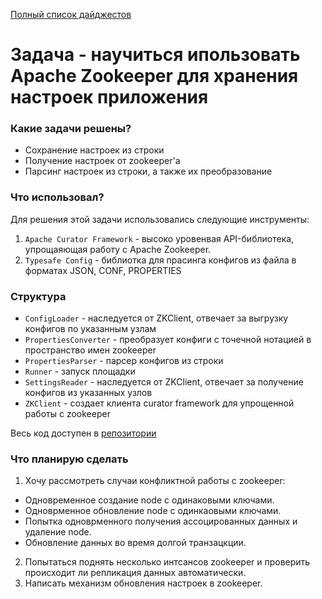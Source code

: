 [Полный список дайджестов](https://daniel55411.github.io/2018/04/29/table-of-contents/)

# Задача - научиться ипользовать Apache Zookeeper для хранения настроек приложения

### Какие задачи решены?
- Сохранение настроек из строки
- Получение настроек от zookeeper'a 
- Парсинг настроек из строки, а также их преобразование 

### Что использовал?
Для решения этой задачи использовались следующие инструменты:
1. `Apache Curator Framework` - высоко уровенвая API-библиотека, упрощаяющая работу с Apache Zookeeper.
2. `Typesafe Config` - библиотка для прасинга конфигов из файла в форматах JSON, CONF, PROPERTIES

### Структура

- `ConfigLoader` - наследуется от ZKClient, отвечает за выгрузку конфигов по указанным узлам
- `PropertiesConverter` - преобразует конфиги с точечной нотацией в пространство имен zookeeper
- `PropertiesParser` - парсер конфигов из строки
- `Runner` - запуск площадки
- `SettingsReader` - наследуется от ZKClient, отвечает за получение конфигов из указанных узлов
- `ZKClient` - создает клиента curator framework для упрощенной работы с zookeeper
  
Весь код доступен в [репозитории](https://github.com/daniel55411/test-akka-with-kafka/tree/master/src/main/java/examples/kafka/zookeeper/example)

### Что планирую сделать
1. Хочу рассмотреть случаи конфликтной работы с zookeeper:
  - Одновременное создание node с одинаковыми ключами.
  - Одноврменное обновление node с одинкаовыми ключами.
  - Попытка одноврменного получения ассоцированных данных и удаление node.
  - Обновление данных во время долгой транзацкции.
2. Попытаться поднять несколько интсансов zookeeper и проверить происходит ли репликация данных автоматически.
3. Написать механизм обновления настроек в zookeeper.

